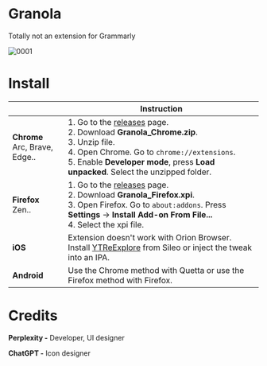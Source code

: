 # Granola
Totally not an extension for Grammarly


![0001](https://github.com/user-attachments/assets/bba19b34-90e2-4ebc-ae21-746c943e755e)



# Install

|  | Instruction |
|---|---|
| **Chrome** <br>Arc, Brave, Edge.. | 1. Go to the [releases](https://github.com/Dr-Sauce/Granola/releases/latest) page.  <br>2. Download **Granola_Chrome.zip**.  <br>3. Unzip file.  <br>4. Open Chrome. Go to ```chrome://extensions```.   <br>5. Enable **Developer mode**, press **Load unpacked**.  Select the unzipped folder. |
| **Firefox** <br>Zen.. | 1. Go to the [releases](https://github.com/Dr-Sauce/Granola/releases/latest) page.  <br>2. Download **Granola_Firefox.xpi**.  <br>3. Open Firefox. Go to ```about:addons```. Press **Settings** → **Install Add-on From File...**  <br>4. Select the xpi file. |
| **iOS** | Extension doesn't work with Orion Browser. <br>Install [YTReExplore](https://github.com/PoomSmart/YTReExplore) from Sileo or inject the tweak into an IPA. |
| **Android** | Use the Chrome method with Quetta or use the Firefox method with Firefox. |

# Credits
**Perplexity -** Developer, UI designer

**ChatGPT -** Icon designer
